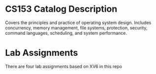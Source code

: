# CS153 Catalog Description
Covers the principles and practice of operating system design. Includes concurrency, memory management, file systems, protection, security, command languages, scheduling, and system performance.

# Lab Assignments
There are four lab assignments based on XV6 in this repo

